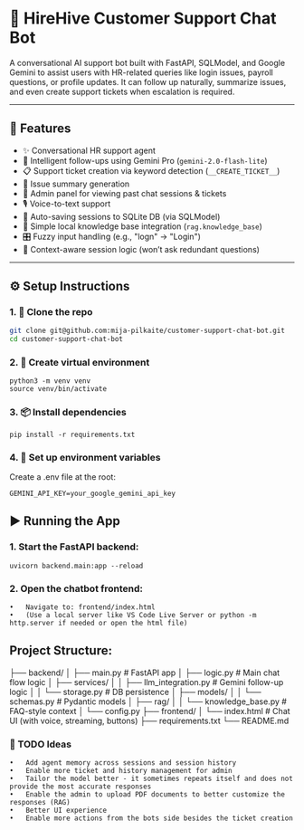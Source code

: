 # 🤖 HireHive Customer Support Chat Bot

A conversational AI support bot built with FastAPI, SQLModel, and Google Gemini to assist users with HR-related queries like login issues, payroll questions, or profile updates. It can follow up naturally, summarize issues, and even create support tickets when escalation is required.

---

## 🚀 Features

- ✨ Conversational HR support agent
- 🔁 Intelligent follow-ups using Gemini Pro (`gemini-2.0-flash-lite`)
- 📋 Support ticket creation via keyword detection (`__CREATE_TICKET__`)
- 🧠 Issue summary generation
- 🧾 Admin panel for viewing past chat sessions & tickets
- 🎙️ Voice-to-text support
- 💾 Auto-saving sessions to SQLite DB (via SQLModel)
- 🧠 Simple local knowledge base integration (`rag.knowledge_base`)
- 🎛️ Fuzzy input handling (e.g., "logn" -> "Login")
- 🧠 Context-aware session logic (won’t ask redundant questions)

---

## ⚙️ Setup Instructions

### 1. 🧪 Clone the repo
```bash
git clone git@github.com:mija-pilkaite/customer-support-chat-bot.git
cd customer-support-chat-bot
```
### 2. 🐍 Create virtual environment

```
python3 -m venv venv
source venv/bin/activate
```

### 3. 📦 Install dependencies
```
pip install -r requirements.txt
```

### 4. 🔐 Set up environment variables
Create a .env file at the root:
```
GEMINI_API_KEY=your_google_gemini_api_key
```

## ▶️ Running the App

### 1. Start the FastAPI backend:
```
uvicorn backend.main:app --reload
```
### 2. Open the chatbot frontend:
	•	Navigate to: frontend/index.html
	•	(Use a local server like VS Code Live Server or python -m http.server if needed or open the html file)


## Project Structure:

├── backend/
│   ├── main.py             # FastAPI app
│   ├── logic.py            # Main chat flow logic
│   ├── services/
│   │   ├── llm_integration.py  # Gemini follow-up logic
│   │   └── storage.py          # DB persistence
│   ├── models/
│   │   └── schemas.py      # Pydantic models
│   ├── rag/
│   │   └── knowledge_base.py   # FAQ-style context
│   └── config.py
├── frontend/
│   └── index.html          # Chat UI (with voice, streaming, buttons)
├── requirements.txt
└── README.md

### 🧠 TODO Ideas

	•	Add agent memory across sessions and session history
	•	Enable more ticket and history management for admin
    •	Tailor the model better - it sometimes repeats itself and does not provide the most accurate responses
	•	Enable the admin to upload PDF documents to better customize the responses (RAG)
    •	Better UI experience
	•	Enable more actions from the bots side besides the ticket creation
    

    

